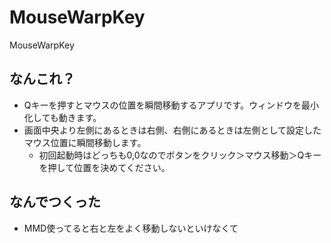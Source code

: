 # MouseWarpKey
MouseWarpKey

## なんこれ？

- Qキーを押すとマウスの位置を瞬間移動するアプリです。ウィンドウを最小化しても動きます。
- 画面中央より左側にあるときは右側、右側にあるときは左側として設定したマウス位置に瞬間移動します。
  - 初回起動時はどっちも0,0なのでボタンをクリック＞マウス移動＞Qキーを押して位置を決めてください。

## なんでつくった

- MMD使ってると右と左をよく移動しないといけなくて

